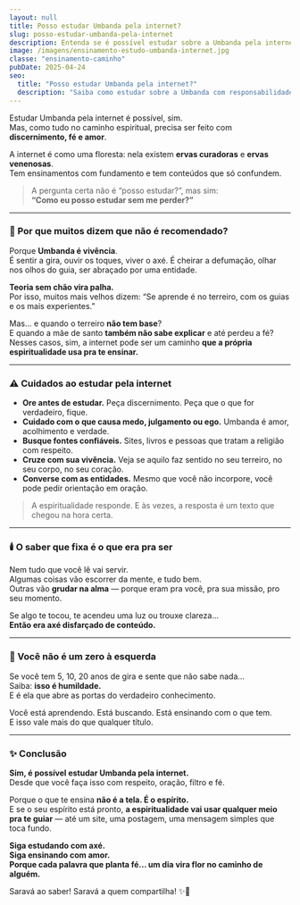 ```yaml
---
layout: null
title: Posso estudar Umbanda pela internet?
slug: posso-estudar-umbanda-pela-internet
description: Entenda se é possível estudar sobre a Umbanda pela internet, como filtrar os conteúdos com sabedoria e quando a espiritualidade pode usar a tecnologia para te ensinar.
image: /imagens/ensinamento-estudo-umbanda-internet.jpg
classe: "ensinamento-caminho"
pubDate: 2025-04-24
seo:
  title: "Posso estudar Umbanda pela internet?"
  description: "Saiba como estudar sobre a Umbanda com responsabilidade na internet e quais cuidados tomar para aprender com verdade, fé e axé."
---
```


Estudar Umbanda pela internet é possível, sim.  
Mas, como tudo no caminho espiritual, precisa ser feito com **discernimento, fé e amor**.

A internet é como uma floresta: nela existem **ervas curadoras** e **ervas venenosas**.  
Tem ensinamentos com fundamento e tem conteúdos que só confundem.

> A pergunta certa não é “posso estudar?”, mas sim:  
> **“Como eu posso estudar sem me perder?”**

---

### 🌿 Por que muitos dizem que não é recomendado?

Porque **Umbanda é vivência**.  
É sentir a gira, ouvir os toques, viver o axé. É cheirar a defumação, olhar nos olhos do guia, ser abraçado por uma entidade.

**Teoria sem chão vira palha.**  
Por isso, muitos mais velhos dizem: “Se aprende é no terreiro, com os guias e os mais experientes.”

Mas… e quando o terreiro **não tem base**?  
E quando a mãe de santo **também não sabe explicar** e até perdeu a fé?  
Nesses casos, sim, a internet pode ser um caminho **que a própria espiritualidade usa pra te ensinar.**

---

### ⚠️ Cuidados ao estudar pela internet

- **Ore antes de estudar.** Peça discernimento. Peça que o que for verdadeiro, fique.  
- **Cuidado com o que causa medo, julgamento ou ego.** Umbanda é amor, acolhimento e verdade.
- **Busque fontes confiáveis.** Sites, livros e pessoas que tratam a religião com respeito.
- **Cruze com sua vivência.** Veja se aquilo faz sentido no seu terreiro, no seu corpo, no seu coração.
- **Converse com as entidades.** Mesmo que você não incorpore, você pode pedir orientação em oração.

> A espiritualidade responde. E às vezes, a resposta é um texto que chegou na hora certa.

---

### 🕯️ O saber que fixa é o que era pra ser

Nem tudo que você lê vai servir.  
Algumas coisas vão escorrer da mente, e tudo bem.  
Outras vão **grudar na alma** — porque eram pra você, pra sua missão, pro seu momento.

Se algo te tocou, te acendeu uma luz ou trouxe clareza…  
**Então era axé disfarçado de conteúdo.**

---

### 🌺 Você não é um zero à esquerda

Se você tem 5, 10, 20 anos de gira e sente que não sabe nada…  
Saiba: **isso é humildade.**  
E é ela que abre as portas do verdadeiro conhecimento.

Você está aprendendo. Está buscando. Está ensinando com o que tem.  
E isso vale mais do que qualquer título.

---

### ✨ Conclusão

**Sim, é possível estudar Umbanda pela internet.**  
Desde que você faça isso com respeito, oração, filtro e fé.

Porque o que te ensina **não é a tela. É o espírito.**  
E se o seu espírito está pronto, **a espiritualidade vai usar qualquer meio pra te guiar** — até um site, uma postagem, uma mensagem simples que toca fundo.

**Siga estudando com axé.  
Siga ensinando com amor.  
Porque cada palavra que planta fé… um dia vira flor no caminho de alguém.**

Saravá ao saber! Saravá a quem compartilha! ✨🌿

